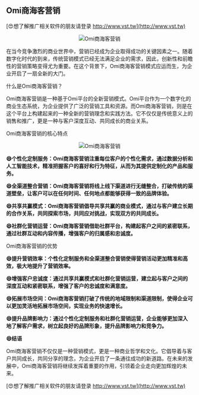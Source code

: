## **Omi商海客营销**

[😍想了解推广相关软件的朋友请登录 http://www.vst.tw](http://www.vst.tw)

 <center><img src="https://vst.tw/MP4/tuiguang/png/1.png" alt="Omi商海客营销"></center>

在当今竞争激烈的商业世界中，营销已经成为企业取得成功的关键因素之一。随着数字化时代的到来，传统营销模式已经无法满足企业的需求，因此，创新性和前瞻性的营销策略变得尤为重要。在这个背景下，Omi商海客营销模式应运而生，为企业开启了一扇全新的大门。

什么是Omi商海客营销？

Omi商海客营销是一种基于Omi平台的全新营销模式。Omi平台作为一个数字化的商业生态系统，为企业提供了广泛的营销工具和资源。而Omi商海客营销，则是在这个平台上构建起来的一种全新的营销理念和实践方法。它不仅仅是传统意义上的销售和推广，更是一种与客户深度互动、共同成长的商业关系。

Omi商海客营销的核心特点

 <center><img src="https://vst.tw/MP4/tuiguang/png/8.png" alt="Omi商海客营销"></center>

**😄个性化定制服务：Omi商海客营销注重每位客户的个性化需求，通过数据分析和人工智能技术，精准把握客户的喜好和行为特征，从而为其提供定制化的产品和服务。**

**😄全渠道整合营销：Omi商海客营销将线上线下渠道进行无缝整合，打破传统的渠道壁垒，让客户可以在任何时间、任何地点都能够获得一致的品牌体验。**

**😄共享共赢模式：Omi商海客营销倡导共享共赢的商业模式，通过与客户建立长期的合作关系，共同探索市场，共同应对挑战，实现双方的共同成长。**

**😄社群化营销运营：Omi商海客营销借助社群平台，构建起客户之间的紧密联系，通过社群互动和内容传播，增强客户的归属感和忠诚度。**

Omi商海客营销的优势

**😄提升营销效率：个性化定制服务和全渠道整合营销使得营销活动更加精准和高效，极大地提升了营销效率。**

**😄增强客户忠诚度：通过共享共赢模式和社群化营销运营，建立起与客户之间的深度互动和紧密联系，增强了客户的忠诚度和满意度。**

**😄拓展市场空间：Omi商海客营销打破了传统的地域限制和渠道限制，使得企业可以更加灵活地拓展市场空间，实现业务的快速增长。**

**😄提升品牌影响力：通过个性化定制服务和社群化营销运营，企业能够更加深入地了解客户需求，树立起良好的品牌形象，提升品牌影响力和竞争力。**

**😄结语**

Omi商海客营销不仅仅是一种营销模式，更是一种商业哲学和文化。它倡导着与客户共同成长，共同分享的理念，为企业开启了一条通往成功的新道路。在未来的发展中，Omi商海客营销将继续发挥着重要的作用，引领着企业走向更加辉煌的未来。

[😍想了解推广相关软件的朋友请登录 http://www.vst.tw](http://www.vst.tw)



